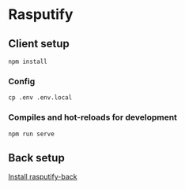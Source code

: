 # Rasputify

## Client setup
```
npm install
```

### Config
```
cp .env .env.local
```

### Compiles and hot-reloads for development
```
npm run serve
```

## Back setup

[Install rasputify-back](https://github.com/romain-lisowski/rasputify-back#readme)
